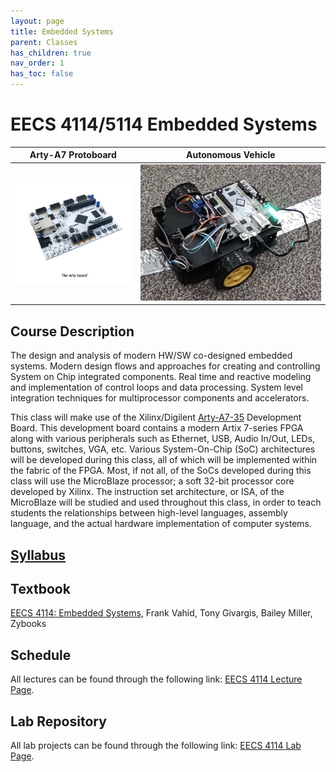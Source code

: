 ```yaml
---
layout: page
title: Embedded Systems
parent: Classes
has_children: true
nav_order: 1
has_toc: false
---
```


# EECS 4114/5114 Embedded Systems

| Arty-A7 Protoboard                       | Autonomous Vehicle                     |
| ---------------------------------------- | -------------------------------------- |
| ![Arty-A7 Protoboard](../../_modules/eecs-4114/arty.png) | ![Autonomous Vehicle](../../_modules/eecs-4114/car-2.png) |

## Course Description

The design and analysis of modern HW/SW co-designed embedded systems. Modern design flows and approaches for creating and controlling System on Chip integrated components. Real time and reactive modeling and implementation of control loops and data processing. System level integration techniques for multiprocessor components and accelerators.

This class will make use of the Xilinx/Digilent [Arty-A7-35](https://www.xilinx.com/products/boards-and-kits/1-elhaap.html) Development Board. This development board contains a modern Artix 7-series FPGA along with various peripherals such as Ethernet, USB, Audio In/Out, LEDs, buttons, switches, VGA, etc. Various System-On-Chip (SoC) architectures will be developed during this class, all of which will be implemented within the fabric of the FPGA. Most, if not all, of the SoCs developed during this class will use the MicroBlaze processor; a soft 32-bit processor core developed by Xilinx. The instruction set architecture, or ISA, of the MicroBlaze will be studied and used throughout this class, in order to teach students the relationships between high-level languages, assembly language, and the actual hardware implementation of computer systems.

## [Syllabus](./syllabus.md)

## Textbook

[EECS 4114: Embedded Systems](https://learn.zybooks.com), Frank Vahid, Tony Givargis, Bailey Miller, Zybooks


## Schedule

All lectures can be found through the following link: [EECS 4114 Lecture Page](./schedule.md).

## Lab Repository

All lab projects can be found through the following link: [EECS 4114 Lab Page](./labs).
